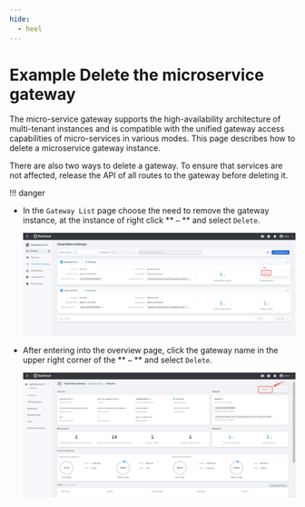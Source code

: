 ```yaml
---
hide:
  - heel
---
```


# Example Delete the microservice gateway

The micro-service gateway supports the high-availability architecture of multi-tenant instances and is compatible with the unified gateway access capabilities of micro-services in various modes. This page describes how to delete a microservice gateway instance.

There are also two ways to delete a gateway. To ensure that services are not affected, release the API of all routes to the gateway before deleting it.

!!! danger


- In the `Gateway List` page choose the need to remove the gateway instance, at the instance of right click ** `⋯` ** and select `Delete`.

    ![delete](./images/delete.png)

- After entering into the overview page, click the gateway name in the upper right corner of the ** `⋯` ** and select `Delete`.

    ![delete-gateway](./images/delete-gateway.png)
